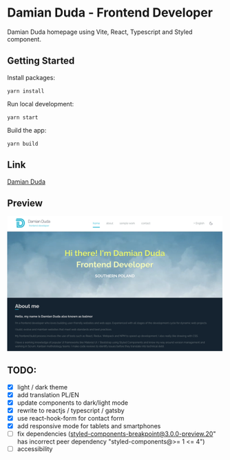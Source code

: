 # Damian Duda - Frontend Developer

Damian Duda homepage using Vite, React, Typescript and Styled component.

## Getting Started

Install packages:

```
yarn install
```

Run local development:

```
yarn start
```

Build the app:

```
yarn build
```

## Link

[Damian Duda](https://balmor.github.io)

## Preview

[<img src="src/images/preview.png" width="500"/>](/src/images/preview.png)

## TODO:

- [x] light / dark theme
- [x] add translation PL/EN
- [x] update components to dark/light mode
- [x] rewrite to reactjs / typescript / gatsby
- [x] use react-hook-form for contact form
- [x] add responsive mode for tablets and smartphones
- [ ] fix dependencies (styled-components-breakpoint@3.0.0-preview.20" has incorrect peer dependency "styled-components@>= 1 <= 4")
- [ ] accessibility
